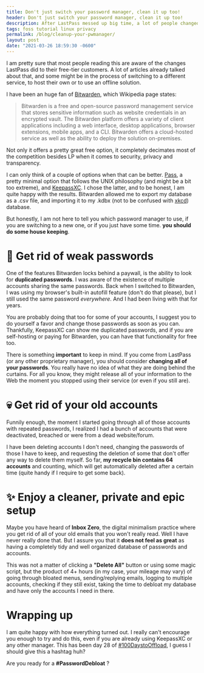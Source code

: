 ```yaml
---
title: Don't just switch your password manager, clean it up too! 
header: Don't just switch your password manager, clean it up too! 
description: After LastPass messed up big time, a lot of people changed to a different password manager, but after that, maybe it's time to get rid of old accounts too.  
tags: foss tutorial linux privacy 
permalink: /blog/cleanup-your-pwmanager/ 
layout: post 
date: "2021-03-26 18:59:30 -0600" 
--- 
```


I am pretty sure that most people reading this are aware of the changes LastPass did to their free-tier customers. A lot of articles already talked about that, and some might be in the process of switching to a different service, to host their own or to use an offline solution. 

I have been an huge fan of [Bitwarden](https://bitwarden.com/), which Wikipedia page states:

> Bitwarden is a free and open-source password management service that stores sensitive information such as website credentials in an encrypted vault. The Bitwarden platform offers a variety of client applications including a web interface, desktop applications, browser extensions, mobile apps, and a CLI. Bitwarden offers a cloud-hosted service as well as the ability to deploy the solution on-premises.

Not only it offers a pretty great free option, it completely decimates most of the competition besides LP when it comes to security, privacy and transparency. 

I can only think of a couple of options when that can be better. [Pass](https://www.passwordstore.org/), a pretty minimal option that follows the UNIX philosophy (and might be a bit too extreme), and [KeepassXC](https://keepassxc.org/).
I chose the latter, and to be honest, I am quite happy with the results. Bitwarden allowed me to export my database as a .csv file, and importing it to my .kdbx (not to be confused with [xkcd](https://xkcd.com/)) database.

But honestly, I am not here to tell you which password manager to use, if you are switching to a new one, or if you just have some time. **you should do some house keeping**.

# 🔑 Get rid of weak passwords 

One of the features Bitwarden locks behind a paywall, is the ability to look for **duplicated passwords**. I was aware of the existence of multiple accounts sharing the same passwords. Back when I switched to Bitwarden, I was using my browser's built-in autofill feature (don't do that please), but I still used the same password *everywhere*. And I had been living with that for years. 

You are probably doing that too for some of your accounts, I suggest you to do yourself a favor and change those passwords as soon as you can. Thankfully, KeepassXC can show me duplicated passwords, and if you are self-hosting or paying for Bitwarden, you can have that functionality for free too.

There is something **important** to keep in mind. If you come from LastPass (or any other proprietary manager), you should consider **changing all of your passwords**. You really have no idea of what they are doing behind the curtains. For all you know, they might release all of your information to the Web the moment you stopped using their service (or even if you still are).

# 💀 Get rid of your old accounts 

Funnily enough, the moment I started going through all of those accounts with repeated passwords, I realized I had a bunch of accounts that were deactivated, breached or were from a dead website/forum. 

I have been deleting accounts I don't need, changing the passwords of those I have to keep, and requesting the deletion of some that don't offer any way to delete them myself. So far, **my recycle bin contains 64 accounts** and counting, which will get automatically deleted after a certain time (quite handy if I require to get some back).

# ✨ Enjoy a cleaner, private and epic setup

Maybe you have heard of **Inbox Zero**, the digital minimalism practice where you get rid of all of your old emails that you won't really read. Well I have never really done that. But I assure you that it **does not feel as great** as having a completely tidy and well organized database of passwords and accounts. 

This was not a matter of clicking a **"Delete All"** button or using some magic script, but the product of 4+ hours (in my case, your mileage may vary) of going through bloated menus, sending/replying emails, logging to multiple accounts, checking if they still exist, taking the time to debloat my database and have only the accounts I need in there.

# Wrapping up

I am quite happy with how everything turned out. I really can't encourage you enough to try and do this, even if you are already using KeepassXC or any other manager. This has been day 28 of [#100DaystoOffload](https://100DaystoOffload.com), I guess I should give this a hashtag huh?

Are you ready for a **\#PasswordDebloat** ?
